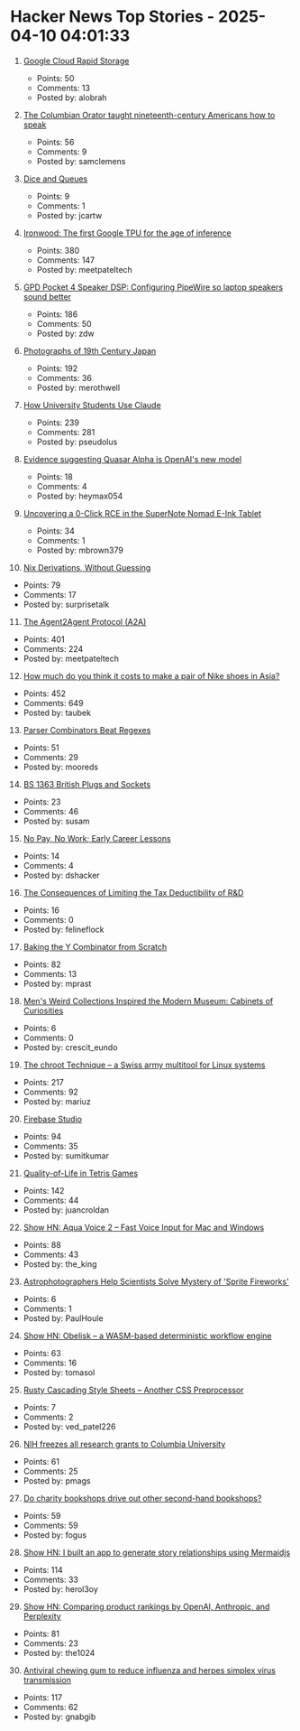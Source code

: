 # Hacker News Top Stories - 2025-04-10 04:01:33

1. [Google Cloud Rapid Storage](https://cloud.google.com/blog/products/compute/whats-new-with-ai-hypercomputer)
   - Points: 50
   - Comments: 13
   - Posted by: alobrah

2. [The Columbian Orator taught nineteenth-century Americans how to speak](https://www.neh.gov/article/columbian-orator-taught-nineteenth-century-americans-how-speak)
   - Points: 56
   - Comments: 9
   - Posted by: samclemens

3. [Dice and Queues](https://justincartwright.com/2025/02/25/dice-and-queues.html)
   - Points: 9
   - Comments: 1
   - Posted by: jcartw

4. [Ironwood: The first Google TPU for the age of inference](https://blog.google/products/google-cloud/ironwood-tpu-age-of-inference/)
   - Points: 380
   - Comments: 147
   - Posted by: meetpateltech

5. [GPD Pocket 4 Speaker DSP: Configuring PipeWire so laptop speakers sound better](https://kittenlabs.de/blog/2025/04/06/gpd-pocket-4-speaker-dsp/)
   - Points: 186
   - Comments: 50
   - Posted by: zdw

6. [Photographs of 19th Century Japan](https://cosmographia.substack.com/p/photographs-of-old-japan)
   - Points: 192
   - Comments: 36
   - Posted by: merothwell

7. [How University Students Use Claude](https://www.anthropic.com/news/anthropic-education-report-how-university-students-use-claude)
   - Points: 239
   - Comments: 281
   - Posted by: pseudolus

8. [Evidence suggesting Quasar Alpha is OpenAI's new model](https://blog.kilocode.ai/p/quasar-alpha-what-we-know-thus-far)
   - Points: 18
   - Comments: 4
   - Posted by: heymax054

9. [Uncovering a 0-Click RCE in the SuperNote Nomad E-Ink Tablet](https://www.prizmlabs.io/post/remote-rootkits-uncovering-a-0-click-rce-in-the-supernote-nomad-e-ink-tablet)
   - Points: 34
   - Comments: 1
   - Posted by: mbrown379

10. [Nix Derivations, Without Guessing](https://bernsteinbear.com/blog/nix-by-hand/)
   - Points: 79
   - Comments: 17
   - Posted by: surprisetalk

11. [The Agent2Agent Protocol (A2A)](https://developers.googleblog.com/en/a2a-a-new-era-of-agent-interoperability/)
   - Points: 401
   - Comments: 224
   - Posted by: meetpateltech

12. [How much do you think it costs to make a pair of Nike shoes in Asia?](https://twitter.com/dieworkwear/status/1909741170953273353)
   - Points: 452
   - Comments: 649
   - Posted by: taubek

13. [Parser Combinators Beat Regexes](https://entropicthoughts.com/parser-combinators-beat-regexes)
   - Points: 51
   - Comments: 29
   - Posted by: mooreds

14. [BS 1363 British Plugs and Sockets](https://www.plugsocketmuseum.nl/British1.html)
   - Points: 23
   - Comments: 46
   - Posted by: susam

15. [No Pay, No Work; Early Career Lessons](https://danielsada.tech/blog/carreer-part-3-no-pay-no-work/)
   - Points: 14
   - Comments: 4
   - Posted by: dshacker

16. [The Consequences of Limiting the Tax Deductibility of R&D](https://papers.ssrn.com/sol3/papers.cfm?abstract_id=4998845)
   - Points: 16
   - Comments: 0
   - Posted by: felineflock

17. [Baking the Y Combinator from Scratch](https://the-nerve-blog.ghost.io/baking-the-y-combinator-from-scratch-part-1/)
   - Points: 82
   - Comments: 13
   - Posted by: mprast

18. [Men's Weird Collections Inspired the Modern Museum: Cabinets of Curiosities](https://worldhistory.substack.com/p/how-strange-mens-weird-collections)
   - Points: 6
   - Comments: 0
   - Posted by: crescit_eundo

19. [The chroot Technique – a Swiss army multitool for Linux systems](https://livesys.se/posts/the-chroot-technique/)
   - Points: 217
   - Comments: 92
   - Posted by: mariuz

20. [Firebase Studio](https://firebase.studio)
   - Points: 94
   - Comments: 35
   - Posted by: sumitkumar

21. [Quality-of-Life in Tetris Games](https://jcarlosroldan.com/post/355)
   - Points: 142
   - Comments: 44
   - Posted by: juancroldan

22. [Show HN: Aqua Voice 2 – Fast Voice Input for Mac and Windows](https://withaqua.com)
   - Points: 88
   - Comments: 43
   - Posted by: the_king

23. [Astrophotographers Help Scientists Solve Mystery of 'Sprite Fireworks'](https://petapixel.com/2025/04/01/astrophotographers-help-scientists-solve-mystery-of-sprite-fireworks/)
   - Points: 6
   - Comments: 1
   - Posted by: PaulHoule

24. [Show HN: Obelisk – a WASM-based deterministic workflow engine](https://obeli.sk/)
   - Points: 63
   - Comments: 16
   - Posted by: tomasol

25. [Rusty Cascading Style Sheets – Another CSS Preprocessor](https://github.com/ved-patel226/RCSS)
   - Points: 7
   - Comments: 2
   - Posted by: ved_patel226

26. [NIH freezes all research grants to Columbia University](https://www.science.org/content/article/nih-freezes-all-research-grants-columbia-university)
   - Points: 61
   - Comments: 25
   - Posted by: pmags

27. [Do charity bookshops drive out other second-hand bookshops?](http://wormwoodiana.blogspot.com/2025/04/do-charity-bookshops-drive-out-other.html)
   - Points: 59
   - Comments: 59
   - Posted by: fogus

28. [Show HN: I built an app to generate story relationships using Mermaidjs](https://github.com/herol3oy/austen)
   - Points: 114
   - Comments: 33
   - Posted by: herol3oy

29. [Show HN: Comparing product rankings by OpenAI, Anthropic, and Perplexity](https://productrank.ai/)
   - Points: 81
   - Comments: 23
   - Posted by: the1024

30. [Antiviral chewing gum to reduce influenza and herpes simplex virus transmission](https://penntoday.upenn.edu/news/penn-dental-antiviral-chewing-gum-reduce-influenza-and-herpes-simplex-virus-transmission)
   - Points: 117
   - Comments: 62
   - Posted by: gnabgib

